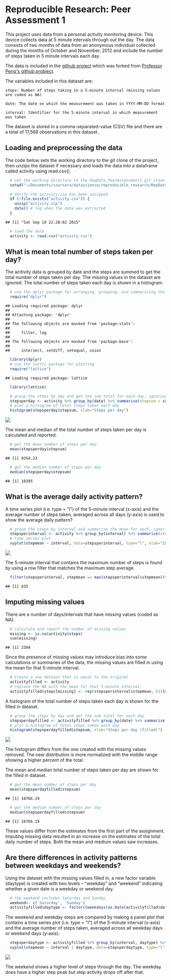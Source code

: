 # Reproducible Research: Peer Assessment 1

This project uses data from a personal activity monitoring device. This device collects data at 5 minute intervals through out the day. The data consists of two months of data from an anonymous individual collected during the months of October and November, 2012 and include the number of steps taken in 5 minute intervals each day.

The data is included in the [github project](https://github.com/jvanoosten/RepData_PeerAssessment1) which was forked from [Professor Peng's github probject](https://github.com/rdpeng/RepData_PeerAssessment1).

The variables included in this dataset are:

    steps: Number of steps taking in a 5-minute interval (missing values are coded as NA)

    date: The date on which the measurement was taken in YYYY-MM-DD format

    interval: Identifier for the 5-minute interval in which measurement was taken

The dataset is stored in a comma-separated-value (CSV) file and there are a total of 17,568 observations in this dataset.

## Loading and preprocessing the data

The code below sets the working directory to the git clone of the project, then unzips the dataset if necessary and loads the data into a dataframe called activity using read.csv(). 


```r
  # set the working directory to the RepData_PeerAssessment1 git clone
  setwd("~/Documents/coursera/datascience/reproducible_research/RepData_PeerAssessment1")

  # Verify the activity.zip has been unzipped
  if (!file.exists("activity.csv")) {
    unzip("activity.zip")
    date() # log when the date was extracted
  }
```

```
## [1] "Sat Sep 19 22:28:02 2015"
```

```r
  # load the data
  activity <- read.csv("activity.csv")
```


## What is mean total number of steps taken per day?

The acitivity data is grouped by date and the steps are summed to get the total number of steps taken per day.  The missing values in the dataset are ignored.  The total number of steps taken each day is shown in a histogram.


```r
  # use the dplyr package for arranging, grouping, and summarising the data 
  require("dplyr")
```

```
## Loading required package: dplyr
## 
## Attaching package: 'dplyr'
## 
## The following objects are masked from 'package:stats':
## 
##     filter, lag
## 
## The following objects are masked from 'package:base':
## 
##     intersect, setdiff, setequal, union
```

```r
  library(dplyr)
  # use the lattic package for plotting
  require("lattice")
```

```
## Loading required package: lattice
```

```r
  library(lattice)

  # group the steps by day and get the sum total for each day, ignoring missing (NA) data
  stepsperday <- activity %>% group_by(date) %>% summarise(stepsum = sum(steps , na.rm = TRUE))
  # plot a histogram of total steps taken each day
  histogram(stepsperday$stepsum, xlab="Steps per day")
```

![](PA1_template_files/figure-html/stepsperday-1.png) 

The mean and median of the total number of steps taken per day is calculated and reported.


```r
  # get the mean number of steps per day
  mean(stepsperday$stepsum)
```

```
## [1] 9354.23
```

```r
  # get the median number of steps per day
  median(stepsperday$stepsum)
```

```
## [1] 10395
```


## What is the average daily activity pattern?

A time series plot (i.e. type = "l") of the 5-minute interval (x-axis) and the average number of steps taken, averaged across all days (y-axis) is used to show the average daily pattern?


```r
  # group the steps by interval and summarise the mean for each, ignoring missing (NA) data
  stepsperinterval <- activity %>% group_by(interval) %>% summarise(stepmean = mean(steps , na.rm = TRUE))
  # time series plot
  xyplot(stepmean ~ interval, data=stepsperinterval, type="l", xlab="Interval", ylab="Average number of steps")
```

![](PA1_template_files/figure-html/stepsperinterval-1.png) 

The 5-minute interval that contains the maximum number of steps is found by using a row filter that matches the maximum step average.


```r
  filter(stepsperinterval, stepmean == max(stepsperinterval$stepmean))$interval
```

```
## [1] 835
```

## Imputing missing values

There are a number of days/intervals that have missing values (coded as NA).   


```r
  # calculate and report the number of missing values
  missing <- is.na(activity$steps)
  sum(missing)
```

```
## [1] 2304
```

Since the presence of missing values may introduce bias into some calculations or summaries of the data, the missing values are filled in using the mean for that 5-minute interval. 


```r
  # Create a new dataset that is equal to the original 
  activityfilled <- activity
  # replace the NA with the mean for that 5-minute interval.
  activityfilled$steps[missing] <- rep(stepsperinterval$stepmean, 61)[missing]
```

A histogram of the total number of steps taken each day is shown for the filled in dataset. 


```r
  # group the steps by day and get the sum total for each day
  stepsperdayfilled <- activityfilled %>% group_by(date) %>% summarise(stepsum = sum(steps))
  # plot a histogram of total steps taken each day
  histogram(stepsperdayfilled$stepsum, xlab="Steps per day (filled)")
```

![](PA1_template_files/figure-html/imputehist-1.png) 

The histogram differs from the one created with the missing values removed.  The new distribution is more normalized with the middle range showing a higher percent of the total.  

The mean and median total number of steps taken per day are shown for the filled in dataset. 


```r
  # get the mean number of steps per day
  mean(stepsperdayfilled$stepsum)
```

```
## [1] 10766.19
```

```r
  # get the median number of steps per day
  median(stepsperdayfilled$stepsum)
```

```
## [1] 10766.19
```

These values differ from the estimates from the first part of the assignment.  Imputing missing data resulted in an increase on the estimates of the total daily number of steps.  Both the mean and medium values saw increases.


## Are there differences in activity patterns between weekdays and weekends?

Using the dataset with the missing values filled in, a new factor variable (daytype) is created with two levels – “weekday” and “weekend” indicating whether a given date is a weekday or weekend day.


```r
  # the weekend includes Saturday and Sunday
  weekend<- c('Saturday', 'Sunday')
  activityfilled$daytype <- factor((weekdays(as.Date(activityfilled$date)) %in% weekend), levels=c(FALSE, TRUE), labels=c('weekday', 'weekend'))
```

The weekend and weekday steps are compared by making a panel plot that contains a time series plot (i.e. type = "l") of the 5-minute interval (x-axis) and the average number of steps taken, averaged across all weekday days or weekend days (y-axis). 


```r
  stepsperdaytype <- activityfilled %>% group_by(interval, daytype) %>% summarise(stepmean = mean(steps))
  xyplot(stepmean ~ interval | daytype, data=stepsperdaytype, type="l", xlab="Interval", ylab="Number of steps", layout = c(1, 2))
```

![](PA1_template_files/figure-html/daytypeplot-1.png) 

The weekend shows a higher level of steps through the day.  The weekday does have a higher step peak but step activity drops off after that. 
